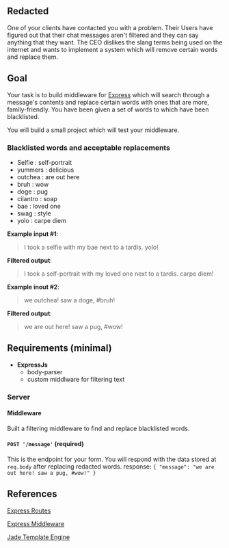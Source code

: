 ## Redacted

One of your clients have contacted you with a problem. Their Users have figured out that their chat messages aren't filtered and they can say anything that they want. The CEO dislikes the slang terms being used on the internet and wants to implement a system which will remove certain words and replace them.

## Goal
Your task is to build middleware for [Express](http://expressjs.com/4x/api.html) which will search through a message's contents and replace certain words with ones that are more, family-friendly. You have been given a set of words to which have been blacklisted.

You will build a small project which will test your middleware.

### Blacklisted words and acceptable replacements
- Selfie : self-portrait
- yummers : delicious
- outchea : are out here
- bruh : wow
- doge : pug
- cilantro : soap
- bae : loved one
- swag : style
- yolo : carpe diem

**Example input #1**:
> I took a selfie with my bae next to a tardis. yolo!

**Filtered output**:
> I took a self-portrait with my loved one next to a tardis. carpe diem!

**Example inout #2**:
> we outchea! saw a doge, #bruh!

**Filtered output**:
> we are out here! saw a pug, #wow!

## Requirements (minimal)
- **ExpressJs**
  - body-parser
  - custom middlware for filtering text

### Server

#### Middleware
Built a filtering middleware to find and replace blacklisted words.

#### `POST '/message'` (required)
This is the endpoint for your form. You will respond with the data stored at `req.body` after replacing redacted words. response: `{ "message": "we are out here! saw a pug, #wow!" }`

## References
[Express Routes](http://expressjs.com/guide/routing.html#express-router)

[Express Middleware](http://expressjs.com/guide/using-middleware.html)

[Jade Template Engine](http://jade-lang.com/)


